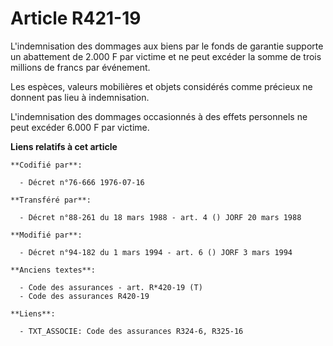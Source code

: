 # Article R421-19

L'indemnisation des dommages aux biens par le fonds de garantie supporte un abattement de 2.000 F par victime et ne peut
excéder la somme de trois millions de francs par événement.

Les espèces, valeurs mobilières et objets considérés comme précieux ne donnent pas lieu à indemnisation.

L'indemnisation des dommages occasionnés à des effets personnels ne peut excéder 6.000 F par victime.

**Liens relatifs à cet article**

	**Codifié par**:

	  - Décret n°76-666 1976-07-16

	**Transféré par**:

	  - Décret n°88-261 du 18 mars 1988 - art. 4 () JORF 20 mars 1988

	**Modifié par**:

	  - Décret n°94-182 du 1 mars 1994 - art. 6 () JORF 3 mars 1994

	**Anciens textes**:

	  - Code des assurances - art. R*420-19 (T)
	  - Code des assurances R420-19

	**Liens**:

	  - TXT_ASSOCIE: Code des assurances R324-6, R325-16
